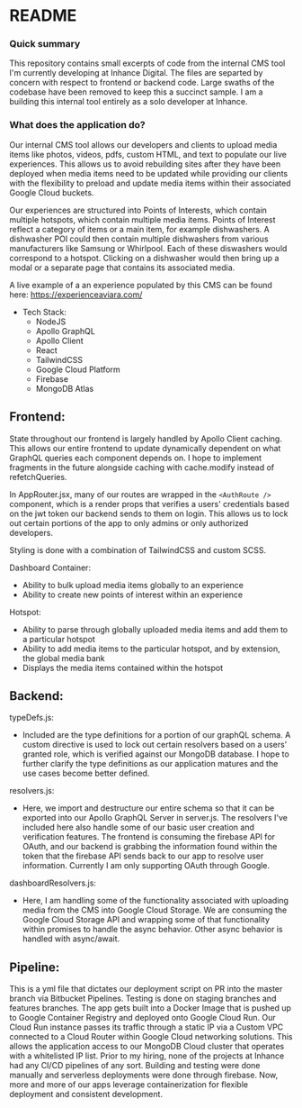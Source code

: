 # README

### Quick summary

This repository contains small excerpts of code from the internal CMS tool I'm currently developing at Inhance Digital. The files are separted by concern with respect to frontend or backend code. Large swaths of the codebase have been removed to keep this a succinct sample. I am a building this internal tool entirely as a solo developer at Inhance.

### What does the application do?

Our internal CMS tool allows our developers and clients to upload media items like photos, videos, pdfs, custom HTML, and text to populate our live experiences. This allows us to avoid rebuilding sites after they have been deployed when media items need to be updated while providing our clients with the flexibility to preload and update media items within their associated Google Cloud buckets.

Our experiences are structured into Points of Interests, which contain multiple hotspots, which contain multiple media items. Points of Interest reflect a category of items or a main item, for example dishwashers. A dishwasher POI could then contain multiple dishwashers from various manufacturers like Samsung or Whirlpool. Each of these diswashers would correspond to a hotspot. Clicking on a dishwasher would then bring up a modal or a separate page that contains its associated media.

A live example of a an experience populated by this CMS can be found here: https://experienceaviara.com/

- Tech Stack:
  - NodeJS
  - Apollo GraphQL
  - Apollo Client
  - React
  - TailwindCSS
  - Google Cloud Platform
  - Firebase
  - MongoDB Atlas

## Frontend:

State throughout our frontend is largely handled by Apollo Client caching. This allows our entire frontend to update dynamically dependent on what GraphQL queries each component depends on. I hope to implement fragments in the future alongside caching with cache.modify instead of refetchQueries.

In AppRouter.jsx, many of our routes are wrapped in the `<AuthRoute />` component, which is a render props that verifies a users' credentials based on the jwt token our backend sends to them on login. This allows us to lock out certain portions of the app to only admins or only authorized developers.

Styling is done with a combination of TailwindCSS and custom SCSS.

Dashboard Container:

- Ability to bulk upload media items globally to an experience
- Ability to create new points of interest within an experience

Hotspot:

- Ability to parse through globally uploaded media items and add them to a particular hotspot
- Ability to add media items to the particular hotspot, and by extension, the global media bank
- Displays the media items contained within the hotspot

## Backend:

typeDefs.js:

- Included are the type definitions for a portion of our graphQL schema. A custom directive is used to lock out certain resolvers based on a users' granted role, which is verified against our MongoDB database. I hope to further clarify the type definitions as our application matures and the use cases become better defined.

resolvers.js:

- Here, we import and destructure our entire schema so that it can be exported into our Apollo GraphQL Server in server.js. The resolvers I've included here also handle some of our basic user creation and verification features. The frontend is consuming the firebase API for OAuth, and our backend is grabbing the information found within the token that the firebase API sends back to our app to resolve user information. Currently I am only supporting OAuth through Google.

dashboardResolvers.js:

- Here, I am handling some of the functionality associated with uploading media from the CMS into Google Cloud Storage. We are consuming the Google Cloud Storage API and wrapping some of that functionality within promises to handle the async behavior. Other async behavior is handled with async/await.

## Pipeline:

This is a yml file that dictates our deployment script on PR into the master branch via Bitbucket Pipelines. Testing is done on staging branches and features branches. The app gets built into a Docker Image that is pushed up to Google Container Registry and deployed onto Google Cloud Run. Our Cloud Run instance passes its traffic through a static IP via a Custom VPC connected to a Cloud Router within Google Cloud networking solutions. This allows the application access to our MongoDB Cloud cluster that operates with a whitelisted IP list. Prior to my hiring, none of the projects at Inhance had any CI/CD pipelines of any sort. Building and testing were done manually and serverless deployments were done through firebase. Now, more and more of our apps leverage containerization for flexible deployment and consistent development.
